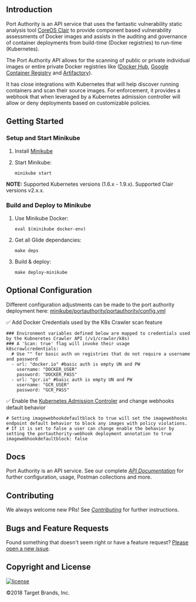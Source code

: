 ## Introduction

Port Authority is an API service that uses the fantastic vulnerability static analysis tool [CoreOS Clair](https://github.com/coreos/clair) to provide component based vulnerability assessments of Docker images and assists in the auditing and governance of container deployments from build-time (Docker registries) to run-time (Kubernetes).

The Port Authority API allows for the scanning of public or private individual images or entire private Docker registries like ([Docker Hub](https://hub.docker.com), [Google Container Registry](https://cloud.google.com/container-registry/) and [Artifactory](https://jfrog.com/artifactory/)).

It has close integrations with Kubernetes that will help discover running containers and scan their source images. For enforcement, it provides a webhook that when leveraged by a Kubernetes admission controller will allow or deny deployments based on customizable policies.

## Getting Started

### Setup and Start Minikube
1. Install [Minikube](https://github.com/kubernetes/minikube)
2. Start Minikube:

   `minikube start`

**NOTE:** Supported Kubernetes versions (1.6.x - 1.9.x). Supported Clair versions v2.x.x.

### Build and Deploy to Minikube
1. Use Minikube Docker:

   `eval $(minikube docker-env)`

2. Get all Glide dependancies:

   `make deps`

3. Build & deploy:

   `make deploy-minikube`

## Optional Configuration
Different configuration adjustments can be made to the port authority deployment here: [minikube/portauthority/portauthority/config.yml](minikube/portauthority/portauthority/config.yml)

:white_check_mark: Add Docker Credentials used by the K8s Crawler scan feature

```
### Environment variables defined below are mapped to credentials used by the Kubneretes Crawler API (/v1/crawler/k8s)
### A 'Scan: true' flag will invoke their usage
k8scrawlcredentials:
  # Use "" for basic auth on registries that do not require a username and password
  - url: "docker.io" #basic auth is empty UN and PW
    username: "DOCKER_USER"
    password: "DOCKER_PASS"
  - url: "gcr.io" #basic auth is empty UN and PW
    username: "GCR_USER"
    password: "GCR_PASS"
```

:white_check_mark: Enable the [Kubernetes Admission Controler](docs/webhook-example/README.md) and change webhooks default behavior
```
# Setting imagewebhookdefaultblock to true will set the imagewebhooks endpoint default behavior to block any images with policy violations.
# If it is set to false a user can change enable the behavior by setting the portauthority-webhook deployment annotation to true
imagewebhookdefaultblock: false
```


## Docs

Port Authority is an API service.  See our complete [_API Documentation_](docs/README.md) for further configuration, usage, Postman collections and more.

## Contributing

We always welcome new PRs! See [_Contributing_](CONTRIBUTING.md) for further instructions.

## Bugs and Feature Requests

Found something that doesn't seem right or have a feature request? [Please open a new issue](issues/new/).

## Copyright and License

[![license](https://img.shields.io/badge/License-Apache%202.0-blue.svg)](LICENSE.txt)

&copy;2018 Target Brands, Inc.
